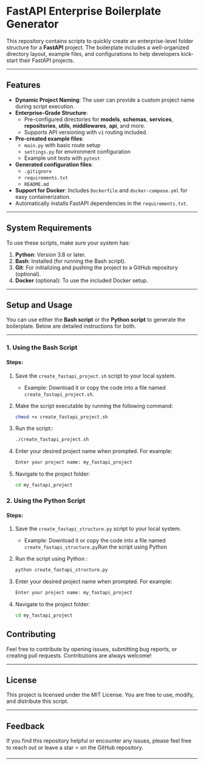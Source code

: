 # **FastAPI Enterprise Boilerplate Generator**

This repository contains scripts to quickly create an enterprise-level folder structure for a **FastAPI** project. The boilerplate includes a well-organized directory layout, example files, and configurations to help developers kick-start their FastAPI projects.

---

## **Features**

- **Dynamic Project Naming**: The user can provide a custom project name during script execution.
- **Enterprise-Grade Structure**:
  - Pre-configured directories for **models**, **schemas**, **services**, **repositories**, **utils**, **middlewares**, **api**, and more.
  - Supports API versioning with `v1` routing included.
- **Pre-created example files**:
  - `main.py` with basic route setup
  - `settings.py` for environment configuration
  - Example unit tests with `pytest`
- **Generated configuration files**:
  - `.gitignore`
  - `requirements.txt`
  - `README.md`
- **Support for Docker**: Includes `Dockerfile` and `docker-compose.yml` for easy containerization.
- Automatically installs FastAPI dependencies in the `requirements.txt`.

---

## **System Requirements**

To use these scripts, make sure your system has:

1. **Python**: Version 3.8 or later.
2. **Bash**: Installed (for running the Bash script).
3. **Git**: For initializing and pushing the project to a GitHub repository (optional).
4. **Docker** (optional): To use the included Docker setup.

---

## **Setup and Usage**

You can use either the **Bash script** or the **Python script** to generate the boilerplate. Below are detailed instructions for both.

---

### **1. Using the Bash Script**

#### **Steps**:

1. Save the `create_fastapi_project.sh` script to your local system.

   - Example: Download it or copy the code into a file named `create_fastapi_project.sh`.

2. Make the script executable by running the following command:

   ```bash
   chmod +x create_fastapi_project.sh
   ```

3. Run the script::

   ```bash
   ./create_fastapi_project.sh
   ```

4. Enter your desired project name when prompted. For example:

   ```bash
   Enter your project name: my_fastapi_project
   ```

5. Navigate to the project folder:

   ```bash
   cd my_fastapi_project
   ```

### **2. Using the Python Script**

#### **Steps**:

1. Save the `create_fastapi_structure.py` script to your local system.

   - Example: Download it or copy the code into a file named `create_fastapi_structure.py`Run the script using Python

2. Run the script using Python :

   ```bash
   python create_fastapi_structure.py
   ```

3. Enter your desired project name when prompted. For example:

   ```bash
   Enter your project name: my_fastapi_project
   ```

4. Navigate to the project folder:

   ```bash
   cd my_fastapi_project
   ```

## **Contributing**

Feel free to contribute by opening issues, submitting bug reports, or creating pull requests. Contributions are always welcome!

---

## **License**

This project is licensed under the MIT License. You are free to use, modify, and distribute this script.

---

## **Feedback**

If you find this repository helpful or encounter any issues, please feel free to reach out or leave a star ⭐ on the GitHub repository.

---
